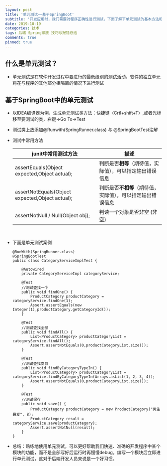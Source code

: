 ```yaml
---
layout: post
title: '单元测试——基于SpringBoot'
subtitle: '开发应用时，我们需要对程序正确性进行测试，下面了解下单元测试的基本方法和流程吧！'
date: 2019-10-19
categories: 技术
tags: 后端 Spring家族 技巧与报错总结
comments: true
pinned: true
---
```




## 什么是单元测试？

* 单元测试是在软件开发过程中要进行的最低级别的测试活动，软件的独立单元将在与程序的其他部分相隔离的情况下进行测试



## 基于SpringBoot中的单元测试

* 以IDEA编译器为例，生成单元测试类方法：快捷键（Crtl+shift+T）,或者光标移至要测试的类，右键->Go To->Test

* 测试类上放添加@Runwith(SpringRunner.class) 与 @SpringBootTest注解

* 测试中常用方法

  | junit中常用测试方法                             | 描述                              |
  | ---------------------------------------- | ------------------------------- |
  | assertEquals(Object expected,Object actual); | 判断是否**相等**（期待值，实际值），可以指定输出错误信息  |
  | assertNotEquals(Object expected,Object actual); | 判断是否**不相等**（期待值，实际值），可以指定输出错误信息 |
  | assertNotNull / Null(Object obj);        | 判读一个对象是否非空 (非空)                 |

  ​

* 下面是单元测试案例

  ~~~ 
  @RunWith(SpringRunner.class)
  @SpringBootTest
  public class CategoryServiceImplTest {

      @Autowired
      private CategoryServiceImpl categoryService;

      @Test
      //测试查找一个
      public void findOne() {
          ProductCategory productCategory = categoryService.findOne(1);
          Assert.assertEquals(new Integer(1),productCategory.getCategoryId());
      }

      @Test
      //测试查找全部
      public void findAll() {
          List<ProductCategory> productCategoryList = categoryService.findAll();
          Assert.assertNotEquals(0,productCategoryList.size());
      }

      @Test
      //测试查找类目
      public void findByCategoryTypeIn() {
          List<ProductCategory> productCategoryList = categoryService.findByCategoryTypeIn(Arrays.asList(1, 2, 3, 4));
          Assert.assertNotEquals(0,productCategoryList.size());
      }

      @Test
      //测试保存
      public void save() {
          ProductCategory productCategory = new ProductCategory("男生最爱", 8);
          ProductCategory result = categoryService.save(productCategory);
          Assert.assertNotNull(result);
      }
  }

  ~~~



* 总结：熟练地使用单元测试，可以更好帮助我们快速、准确的开发程序中某个模块的功能，而不是全部写好后运行时再慢慢debug。编写一个模块后立即进行单元测试，这对于后端开发人员来说是一个好习惯。

